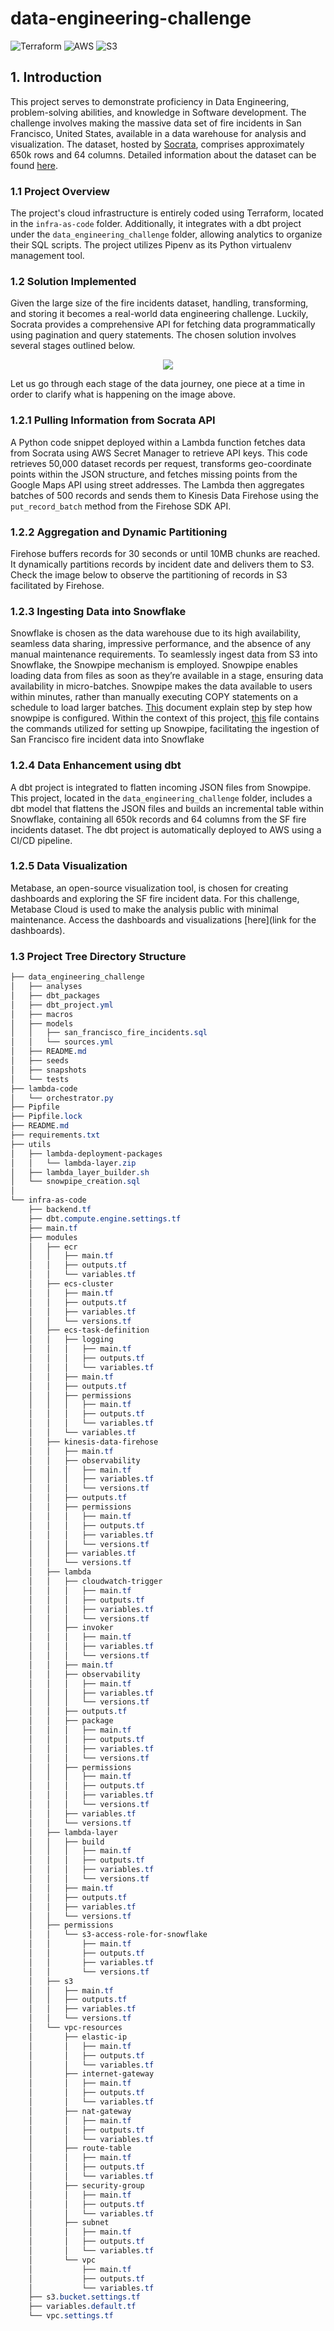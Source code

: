 # data-engineering-challenge
![Terraform](https://img.shields.io/badge/Terraform-7B42BC.svg?style=for-the-badge&logo=Terraform&logoColor=white)
![AWS](https://img.shields.io/badge/Amazon%20AWS-232F3E.svg?style=for-the-badge&logo=Amazon-AWS&logoColor=white)
![S3](https://img.shields.io/badge/Amazon%20S3-569A31.svg?style=for-the-badge&logo=Amazon-S3&logoColor=white)

## 1. Introduction
This project serves to demonstrate proficiency in Data Engineering, problem-solving abilities, 
and knowledge in Software development. The challenge involves making 
the massive data set of fire incidents in San Francisco, United States, available 
in a data warehouse for analysis and visualization. The dataset, hosted by 
[Socrata](https://dev.socrata.com/), comprises approximately 650k rows and 64 columns. 
Detailed information about the dataset can be found 
[here](https://data.sfgov.org/Public-Safety/Fire-Incidents/wr8u-xric/about_data).

### 1.1 Project Overview
The project's cloud infrastructure is entirely coded using Terraform, located in 
the `infra-as-code` folder. Additionally, it integrates with a dbt project under 
the `data_engineering_challenge` folder, allowing analytics to organize their SQL scripts. 
The project utilizes Pipenv as its Python virtualenv management tool.

### 1.2 Solution Implemented
Given the large size of the fire incidents dataset, handling, 
transforming, and storing it becomes a real-world data engineering 
challenge. Luckily, Socrata provides a comprehensive API for 
fetching data programmatically using pagination and query statements. 
The chosen solution involves several stages outlined below.
<p align="center">
  <img src="utils/data-engineering-challenge.png">
  <br/>
</p>

Let us go through each stage of the data journey, one piece at a time in order to clarify what is 
happening on the image above.

### 1.2.1 Pulling Information from Socrata API
A Python code snippet deployed within a Lambda function fetches data from Socrata using 
AWS Secret Manager to retrieve API keys. This code retrieves 50,000 dataset records per request, 
transforms geo-coordinate points within the JSON structure, and fetches missing points from 
the Google Maps API using street addresses. The Lambda then aggregates batches of 
500 records and sends them to Kinesis Data Firehose using the `put_record_batch` method from the 
Firehose SDK API.

### 1.2.2 Aggregation and Dynamic Partitioning
Firehose buffers records for 30 seconds or until 10MB chunks are reached. 
It dynamically partitions records by incident date and delivers them to S3.
Check the image below to observe the partitioning of records in S3 facilitated by Firehose.

### 1.2.3 Ingesting Data into Snowflake
Snowflake is chosen as the data warehouse due to its high availability, seamless data sharing, 
impressive performance, and the absence of any manual maintenance requirements. 
To seamlessly ingest data from S3 into Snowflake, the Snowpipe mechanism is employed. 
Snowpipe enables loading data from files as soon as they’re available in a stage, ensuring data 
availability in micro-batches. Snowpipe makes the data available to users within minutes, 
rather than manually executing COPY statements on a schedule to load larger batches. 
[This](https://docs.snowflake.com/en/user-guide/data-load-snowpipe-auto-s3) document explain 
step by step how snowpipe is configured. Within the context of this project, 
[this](https://github.com/gpass0s/data-engineering-challenge/blob/main/utils/snowpipe_creation.sql) file 
contains the commands utilized for setting up Snowpipe, 
facilitating the ingestion of San Francisco fire incident data into Snowflake

### 1.2.4 Data Enhancement using dbt
A dbt project is integrated to flatten incoming JSON files from Snowpipe. 
This project, located in the `data_engineering_challenge` folder, includes a dbt 
model that flattens the JSON files and builds an incremental table within Snowflake, 
containing all 650k records and 64 columns from the SF fire incidents dataset. 
The dbt project is automatically deployed to AWS using a CI/CD pipeline.

### 1.2.5 Data Visualization
Metabase, an open-source visualization tool, is chosen for 
creating dashboards and exploring the SF fire incident data. For this challenge, 
Metabase Cloud is used to make the analysis public with minimal maintenance. 
Access the dashboards and visualizations [here](link for the dashboards).

### 1.3 Project Tree Directory Structure
```css
├── data_engineering_challenge
│   ├── analyses
│   ├── dbt_packages
│   ├── dbt_project.yml
│   ├── macros
│   ├── models
│   │   ├── san_francisco_fire_incidents.sql
│   │   └── sources.yml
│   ├── README.md
│   ├── seeds
│   ├── snapshots
│   └── tests
├── lambda-code
│   └── orchestrator.py
├── Pipfile
├── Pipfile.lock
├── README.md
├── requirements.txt
├── utils
│   ├── lambda-deployment-packages
│   │   └── lambda-layer.zip
│   ├── lambda_layer_builder.sh
│   └── snowpipe_creation.sql
│
└── infra-as-code
    ├── backend.tf
    ├── dbt.compute.engine.settings.tf
    ├── main.tf
    ├── modules
    │   ├── ecr
    │   │   ├── main.tf
    │   │   ├── outputs.tf
    │   │   └── variables.tf
    │   ├── ecs-cluster
    │   │   ├── main.tf
    │   │   ├── outputs.tf
    │   │   ├── variables.tf
    │   │   └── versions.tf
    │   ├── ecs-task-definition
    │   │   ├── logging
    │   │   │   ├── main.tf
    │   │   │   ├── outputs.tf
    │   │   │   └── variables.tf
    │   │   ├── main.tf
    │   │   ├── outputs.tf
    │   │   ├── permissions
    │   │   │   ├── main.tf
    │   │   │   ├── outputs.tf
    │   │   │   └── variables.tf
    │   │   └── variables.tf
    │   ├── kinesis-data-firehose
    │   │   ├── main.tf
    │   │   ├── observability
    │   │   │   ├── main.tf
    │   │   │   ├── variables.tf
    │   │   │   └── versions.tf
    │   │   ├── outputs.tf
    │   │   ├── permissions
    │   │   │   ├── main.tf
    │   │   │   ├── outputs.tf
    │   │   │   ├── variables.tf
    │   │   │   └── versions.tf
    │   │   ├── variables.tf
    │   │   └── versions.tf
    │   ├── lambda
    │   │   ├── cloudwatch-trigger
    │   │   │   ├── main.tf
    │   │   │   ├── outputs.tf
    │   │   │   ├── variables.tf
    │   │   │   └── versions.tf
    │   │   ├── invoker
    │   │   │   ├── main.tf
    │   │   │   ├── variables.tf
    │   │   │   └── versions.tf
    │   │   ├── main.tf
    │   │   ├── observability
    │   │   │   ├── main.tf
    │   │   │   ├── variables.tf
    │   │   │   └── versions.tf
    │   │   ├── outputs.tf
    │   │   ├── package
    │   │   │   ├── main.tf
    │   │   │   ├── outputs.tf
    │   │   │   ├── variables.tf
    │   │   │   └── versions.tf
    │   │   ├── permissions
    │   │   │   ├── main.tf
    │   │   │   ├── outputs.tf
    │   │   │   ├── variables.tf
    │   │   │   └── versions.tf
    │   │   ├── variables.tf
    │   │   └── versions.tf
    │   ├── lambda-layer
    │   │   ├── build
    │   │   │   ├── main.tf
    │   │   │   ├── outputs.tf
    │   │   │   ├── variables.tf
    │   │   │   └── versions.tf
    │   │   ├── main.tf
    │   │   ├── outputs.tf
    │   │   ├── variables.tf
    │   │   └── versions.tf
    │   ├── permissions
    │   │   └── s3-access-role-for-snowflake
    │   │       ├── main.tf
    │   │       ├── outputs.tf
    │   │       ├── variables.tf
    │   │       └── versions.tf
    │   ├── s3
    │   │   ├── main.tf
    │   │   ├── outputs.tf
    │   │   ├── variables.tf
    │   │   └── versions.tf
    │   └── vpc-resources
    │       ├── elastic-ip
    │       │   ├── main.tf
    │       │   ├── outputs.tf
    │       │   └── variables.tf
    │       ├── internet-gateway
    │       │   ├── main.tf
    │       │   ├── outputs.tf
    │       │   └── variables.tf
    │       ├── nat-gateway
    │       │   ├── main.tf
    │       │   ├── outputs.tf
    │       │   └── variables.tf
    │       ├── route-table
    │       │   ├── main.tf
    │       │   ├── outputs.tf
    │       │   └── variables.tf
    │       ├── security-group
    │       │   ├── main.tf
    │       │   ├── outputs.tf
    │       │   └── variables.tf
    │       ├── subnet
    │       │   ├── main.tf
    │       │   ├── outputs.tf
    │       │   └── variables.tf
    │       └── vpc
    │           ├── main.tf
    │           ├── outputs.tf
    │           └── variables.tf
    ├── s3.bucket.settings.tf
    ├── variables.default.tf
    └── vpc.settings.tf
```